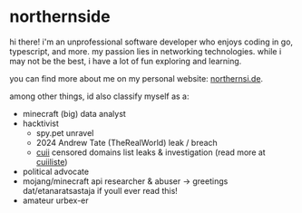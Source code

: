 # northernside

hi there! i'm an unprofessional software developer who enjoys coding in go, typescript, and more. my passion lies in networking technologies. while i may not be the best, i have a lot of fun exploring and learning.

you can find more about me on my personal website: [northernsi.de](https://northernsi.de).

among other things, id also classify myself as a:
- minecraft (big) data analyst
- hacktivist
    - spy.pet unravel
    - 2024 Andrew Tate (TheRealWorld) leak / breach
    - [cuii](https://de-m-wikipedia-org.translate.goog/wiki/Clearingstelle_Urheberrecht_im_Internet?_x_tr_sl=de&_x_tr_tl=en&_x_tr_hl=de&_x_tr_pto=wapp) censored domains list leaks & investigation (read more at [cuiiliste](https://cuiiliste.de/))
- political advocate
- mojang/minecraft api researcher & abuser -> greetings dat/etanaratsastaja if youll ever read this!
- amateur urbex-er

<!--![](IMG_0584.webp)-->
